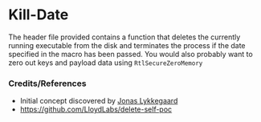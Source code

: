 # Kill-Date

The header file provided contains a function that deletes the currently running executable from the disk and terminates the process if the date specified in the macro has been passed. You would also probably want to zero out keys and payload data using `RtlSecureZeroMemory`


### Credits/References

- Initial concept discovered by [Jonas Lykkegaard](https://twitter.com/jonasLyk)
- https://github.com/LloydLabs/delete-self-poc
